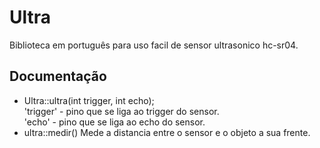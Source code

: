 # Ultra
Biblioteca em português para uso facil de sensor ultrasonico hc-sr04.

## Documentação
- Ultra::ultra(int trigger, int echo);<br>
	 'trigger' - pino que se liga ao trigger do sensor.<br>
	 'echo' - pino que se liga ao echo do sensor.<br>
- ultra::medir()
	 Mede a distancia entre o sensor e o objeto a sua frente.<br>